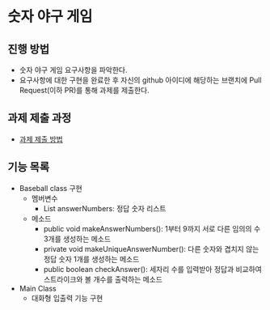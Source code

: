 # 숫자 야구 게임
## 진행 방법
* 숫자 야구 게임 요구사항을 파악한다.
* 요구사항에 대한 구현을 완료한 후 자신의 github 아이디에 해당하는 브랜치에 Pull Request(이하 PR)를 통해 과제를 제출한다.

## 과제 제출 과정
* [과제 제출 방법](https://github.com/next-step/nextstep-docs/tree/master/precourse)

## 기능 목록
- Baseball class 구현
  - 멤버변수
    - List<Integer> answerNumbers: 정답 숫자 리스트
  - 메소드
    - public void makeAnswerNumbers(): 1부터 9까지 서로 다른 임의의 수 3개를 생성하는 메소드
    - private void makeUniqueAnswerNumber(): 다른 숫자와 겹치지 않는 정답 숫자 1개를 생성하는 메소드
    - public boolean checkAnswer(): 세자리 수를 입력받아 정답과 비교하여 스트라이크와 볼 개수를 출력하는 메소드
- Main Class
  - 대화형 입출력 기능 구현

